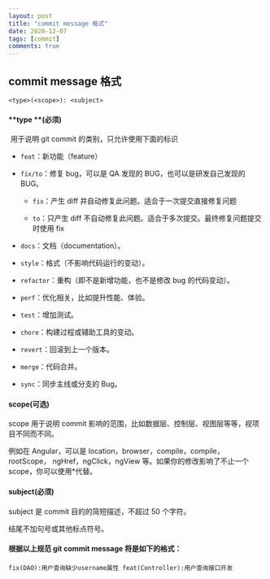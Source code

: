 ```yaml
---
layout: post
title: "commit message 格式"
date: 2020-12-07
tags: [commit]
comments: true
---
```


## commit message 格式

`<type>(<scope>): <subject>`

#### **type **(必须)

​ 用于说明 git commit 的类别，只允许使用下面的标识

- `feat`：新功能（feature）

- `fix/to`：修复 bug，可以是 QA 发现的 BUG，也可以是研发自己发现的 BUG。

  - `fix`：产生 diff 并自动修复此问题。适合于一次提交直接修复问题

  - `to`：只产生 diff 不自动修复此问题。适合于多次提交。最终修复问题提交时使用 fix

- `docs`：文档（documentation）。

- `style`：格式（不影响代码运行的变动）。

- `refactor`：重构（即不是新增功能，也不是修改 bug 的代码变动）。

- `perf`：优化相关，比如提升性能、体验。

- `test`：增加测试。

- `chore`：构建过程或辅助工具的变动。

- `revert`：回滚到上一个版本。

- `merge`：代码合并。

- `sync`：同步主线或分支的 Bug。

#### **scope(可选)**

scope 用于说明 commit 影响的范围，比如数据层、控制层、视图层等等，视项目不同而不同。

例如在 Angular，可以是 location，browser，compile，compile，rootScope， ngHref，ngClick，ngView 等。如果你的修改影响了不止一个 scope，你可以使用\*代替。

#### **subject(必须)**

subject 是 commit 目的的简短描述，不超过 50 个字符。

结尾不加句号或其他标点符号。

#### 根据以上规范 git commit message 将是如下的格式：

`fix(DAO):用户查询缺少username属性 feat(Controller):用户查询接口开发`
